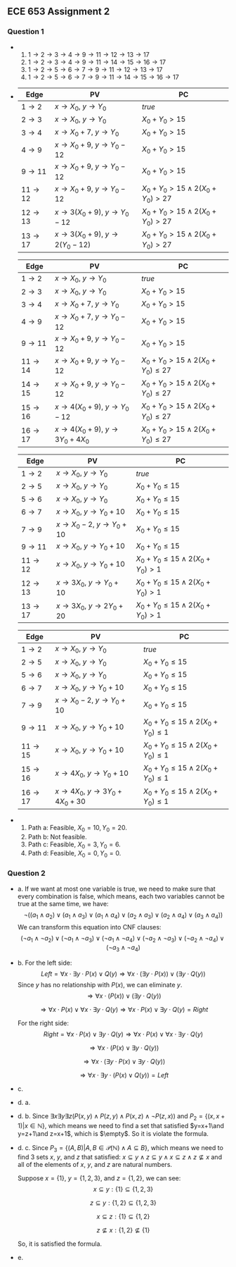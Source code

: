 ## ECE 653 Assignment 2

### Question 1

- 1. $1\rightarrow 2\rightarrow 3\rightarrow 4\rightarrow 9\rightarrow 11\rightarrow 12\rightarrow 13\rightarrow 17$
  2. $\displaystyle 1\rightarrow 2\rightarrow 3\rightarrow 4\rightarrow 9\rightarrow 11\rightarrow 14\rightarrow 15\rightarrow 16\rightarrow 17$
  3. $\displaystyle 1\rightarrow 2\rightarrow 5\rightarrow 6\rightarrow 7\rightarrow 9\rightarrow 11\rightarrow 12\rightarrow 13\rightarrow 17$
  4. $\displaystyle 1\rightarrow 2\rightarrow 5\rightarrow 6\rightarrow 7\rightarrow 9\rightarrow 11\rightarrow 14\rightarrow 15\rightarrow 16\rightarrow 17$

- | Edge               | PV                                                    | PC                                             |
  | ------------------ | ----------------------------------------------------- | ---------------------------------------------- |
  | $1\rightarrow 2$   | $x\rightarrow X_{0} ,\ y\rightarrow Y_{0}$            | $true$                                         |
  | $2\rightarrow 3$   | $x\rightarrow X_{0} ,\ y\rightarrow Y_{0}$            | $X_{0} + Y_{0}>15$                             |
  | $3\rightarrow 4$   | $x\rightarrow X_{0}+7 ,\ y\rightarrow Y_{0}$          | $X_{0} + Y_{0}>15$                             |
  | $4\rightarrow 9$   | $x\rightarrow X_{0}+9 ,\ y\rightarrow Y_{0}-12$       | $X_{0} + Y_{0}>15$                             |
  | $9\rightarrow 11$  | $x\rightarrow X_{0}+9 ,\ y\rightarrow Y_{0}-12$       | $X_{0} + Y_{0}>15$                             |
  | $11\rightarrow 12$ | $x\rightarrow X_{0}+9 ,\ y\rightarrow Y_{0}-12$       | $X_{0} +Y_{0}  >15\land 2( X_{0} +Y_{0})  >27$ |
  | $12\rightarrow 13$ | $x\rightarrow 3(X_{0}+9) ,\ y\rightarrow Y_{0}-12$    | $X_{0} +Y_{0}  >15\land 2( X_{0} +Y_{0})  >27$ |
  | $13\rightarrow 17$ | $x\rightarrow 3(X_{0}+9) ,\ y\rightarrow 2(Y_{0}-12)$ | $X_{0} +Y_{0}  >15\land 2( X_{0} +Y_{0})  >27$ |

  | Edge               | PV                                                      | PC                                                      |
  | ------------------ | ------------------------------------------------------- | ------------------------------------------------------- |
  | $1\rightarrow 2$   | $x\rightarrow X_{0} ,\ y\rightarrow Y_{0}$              | $true$                                                  |
  | $2\rightarrow 3$   | $x\rightarrow X_{0} ,\ y\rightarrow Y_{0}$              | $X_{0} + Y_{0}>15$                                      |
  | $3\rightarrow 4$   | $x\rightarrow X_{0}+7 ,\ y\rightarrow Y_{0}$            | $X_{0} + Y_{0}>15$                                      |
  | $4\rightarrow 9$   | $x\rightarrow X_{0}+7 ,\ y\rightarrow Y_{0}-12$         | $X_{0} + Y_{0}>15$                                      |
  | $9\rightarrow 11$  | $x\rightarrow X_{0}+9 ,\ y\rightarrow Y_{0}-12$         | $X_{0} + Y_{0}>15$                                      |
  | $11\rightarrow 14$ | $x\rightarrow X_{0}+9 ,\ y\rightarrow Y_{0}-12$         | $X_{0} +Y_{0}  >15\land 2( X_{0} +Y_{0})  \leqslant 27$ |
  | $14\rightarrow 15$ | $x\rightarrow X_{0}+9 ,\ y\rightarrow Y_{0}-12$         | $X_{0} +Y_{0}  >15\land 2( X_{0} +Y_{0})  \leqslant 27$ |
  | $15\rightarrow 16$ | $x\rightarrow 4(X_{0}+9) ,\ y\rightarrow Y_{0}-12$      | $X_{0} +Y_{0}  >15\land 2( X_{0} +Y_{0})  \leqslant 27$ |
  | $16\rightarrow 17$ | $x\rightarrow 4(X_{0}+9) ,\ y\rightarrow 3Y_{0}+4X_{0}$ | $X_{0} +Y_{0}  >15\land 2( X_{0} +Y_{0})  \leqslant 27$ |

  | Edge               | PV                                              | PC                                                    |
  | ------------------ | ----------------------------------------------- | ----------------------------------------------------- |
  | $1\rightarrow 2$   | $x\rightarrow X_{0} ,\ y\rightarrow Y_{0}$      | $true$                                                |
  | $2\rightarrow 5$   | $x\rightarrow X_{0} ,\ y\rightarrow Y_{0}$      | $X_{0} + Y_{0}\leqslant 15$                           |
  | $5\rightarrow 6$   | $x\rightarrow X_{0} ,\ y\rightarrow Y_{0}$      | $X_{0} + Y_{0}\leqslant 15$                           |
  | $6\rightarrow 7$   | $x\rightarrow X_{0} ,\ y\rightarrow Y_{0}+10$   | $X_{0} + Y_{0}\leqslant 15$                           |
  | $7\rightarrow 9$   | $x\rightarrow X_{0}-2 ,\ y\rightarrow Y_{0}+10$ | $X_{0} + Y_{0}\leqslant 15$                           |
  | $9\rightarrow 11$  | $x\rightarrow X_{0} ,\ y\rightarrow Y_{0}+10$   | $X_{0} + Y_{0}\leqslant 15$                           |
  | $11\rightarrow 12$ | $x\rightarrow X_{0} ,\ y\rightarrow Y_{0}+10$   | $X_{0} +Y_{0} \leqslant 15\land 2( X_{0} +Y_{0})  >1$ |
  | $12\rightarrow 13$ | $x\rightarrow 3X_{0} ,\ y\rightarrow Y_{0}+10$  | $X_{0} +Y_{0} \leqslant 15\land 2( X_{0} +Y_{0})  >1$ |
  | $13\rightarrow 17$ | $x\rightarrow 3X_{0} ,\ y\rightarrow 2Y_{0}+20$ | $X_{0} +Y_{0} \leqslant 15\land 2( X_{0} +Y_{0})  >1$ |

  | Edge               | PV                                                     | PC                                                           |
  | ------------------ | ------------------------------------------------------ | ------------------------------------------------------------ |
  | $1\rightarrow 2$   | $x\rightarrow X_{0} ,\ y\rightarrow Y_{0}$             | $true$                                                       |
  | $2\rightarrow 5$   | $x\rightarrow X_{0} ,\ y\rightarrow Y_{0}$             | $X_{0} + Y_{0}\leqslant 15$                                  |
  | $5\rightarrow 6$   | $x\rightarrow X_{0} ,\ y\rightarrow Y_{0}$             | $X_{0} + Y_{0}\leqslant 15$                                  |
  | $6\rightarrow 7$   | $x\rightarrow X_{0} ,\ y\rightarrow Y_{0}+10$          | $X_{0} + Y_{0}\leqslant 15$                                  |
  | $7\rightarrow 9$   | $x\rightarrow X_{0}-2 ,\ y\rightarrow Y_{0}+10$        | $X_{0} + Y_{0}\leqslant 15$                                  |
  | $9\rightarrow 11$  | $x\rightarrow X_{0} ,\ y\rightarrow Y_{0}+10$          | $X_{0} +Y_{0} \leqslant 15\land 2( X_{0} +Y_{0})  \leqslant 1$ |
  | $11\rightarrow 15$ | $x\rightarrow X_{0} ,\ y\rightarrow Y_{0}+10$          | $X_{0} +Y_{0} \leqslant 15\land 2( X_{0} +Y_{0})  \leqslant 1$ |
  | $15\rightarrow 16$ | $x\rightarrow 4X_{0} ,\ y\rightarrow Y_{0}+10$         | $X_{0} +Y_{0} \leqslant 15\land 2( X_{0} +Y_{0})  \leqslant 1$ |
  | $16\rightarrow 17$ | $x\rightarrow 4X_{0} ,\ y\rightarrow 3Y_{0}+4X_{0}+30$ | $X_{0} +Y_{0} \leqslant 15\land 2( X_{0} +Y_{0})  \leqslant 1$ |

- 1. Path a: Feasible, $X_{0}=10, Y_{0}=20$.
  2. Path b: Not feasible.
  3. Path c: Feasible, $X_{0}=3, Y_{0}=6$.
  4. Path d: Feasible, $X_{0}=0, Y_{0}=0$.

### Question 2

- a. If we want at most one variable is true, we need to make sure that every combination is false, which means, each two variables cannot be true at the same time, we have:
  $$
  \neg (( a_{1} \land a_{2}) \lor ( a_{1} \land a_{3}) \lor ( a_{1} \land a_{4}) \lor ( a_{2} \land a_{3}) \lor ( a_{2} \land a_{4}) \lor ( a_{3} \land a_{4}))
  $$
  We can transform this equation into CNF clauses:
  $$
  ( \neg a_{1} \land \neg a_{2}) \lor ( \neg a_{1} \land \neg a_{3}) \lor ( \neg a_{1} \land \neg a_{4}) \lor ( \neg a_{2} \land \neg a_{3}) \lor ( \neg a_{2} \land \neg a_{4}) \lor ( \neg a_{3} \land \neg a_{4})
  $$

- b. For the left side:
  $$
  Left=∀x⋅∃y⋅P(x)∨Q(y)⇒∀x⋅(∃y⋅P(x))∨(∃y⋅Q(y))
  $$
  Since $y$ has no relationship with $P(x)$, we can  eliminate $y$.
  $$
  ⇒∀x⋅(P(x))∨(∃y⋅Q(y))
  $$

  $$
  ⇒∀x⋅P(x)∨∀x⋅∃y⋅Q(y)⇒∀x⋅P(x)∨∃y⋅Q(y)=Right
  $$

  For the right side:
  $$
  Right=∀x⋅P(x)∨∃y⋅Q(y)\Rightarrow ∀x⋅P(x)∨∀x⋅∃y⋅Q(y)
  $$

  $$
  \Rightarrow ∀x⋅(P(x)∨∃y⋅Q(y))
  $$

  $$
  \Rightarrow ∀x⋅(∃y⋅P(x)∨∃y⋅Q(y))
  $$

  $$
  \Rightarrow ∀x⋅∃y⋅(P(x)∨Q(y))=Left
  $$

- c. 

- d. a.

- d. b. Since $\exists x\exists y\exists z( P( x,y) \land P( z,y) \land P( x,z) \land \neg P( z,x))$ and $P_{2} =\{( x,x+1) |x\in \mathbb{N}\}$, which means we need to find a set that satisfied $y=x+1\and y=z+1\and z=x+1$, which is $\empty$. So it is violate the formula.

- d. c. Since $P_{3} =\{( A,B) |A,B\in \mathcal{P}(\mathbb{N}) \land A\subseteq B\}$, which means we need to find 3 sets $x$, $y$, and $z$ that satisfied: $x\subseteq y\land z\subseteq y\land x\subseteq z\land z\nsubseteq x$ and all of the elements of $x$, $y$, and $z$ are natural numbers.

  Suppose $x=\{1\}$, $y=\{1,2,3\}$, and $z=\{1,2\}$, we can see:
  $$
  x\subseteq y: \{1\} \subseteq \{1,2,3\}
  $$

  $$
  z\subseteq y: \{1,2\} \subseteq \{1,2,3\}
  $$

  $$
  x \subseteq z: \{1\} \subseteq \{1,2\}
  $$

  $$
  z\nsubseteq x: \{1,2\} \nsubseteq \{1\}
  $$

  So, it is satisfied the formula.

- e.
